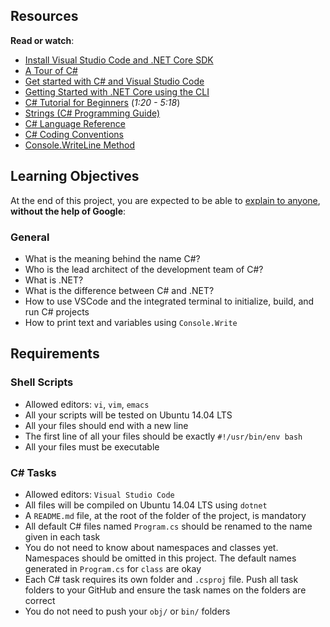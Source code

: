 <div class="panel panel-default" id="project-description">
  <div class="panel-body">
    <h2>Resources</h2>

<p><strong>Read or watch</strong>:</p>

<ul>
<li><a href="/rltoken/O3yhMVgO14WN3h5-tKBVmw" title="Install Visual Studio Code and .NET Core SDK" target="_blank">Install Visual Studio Code and .NET Core SDK</a> </li>
<li><a href="/rltoken/CIOVEFeaEB9jEWUwnAP8Cw" title="A Tour of C#" target="_blank">A Tour of C#</a> </li>
<li><a href="/rltoken/-QBw7pYlfXx-sJUkWSDJ1A" title="Get started with C# and Visual Studio Code" target="_blank">Get started with C# and Visual Studio Code</a> </li>
<li><a href="/rltoken/-QBw7pYlfXx-sJUkWSDJ1A" title="Getting Started with .NET Core using the CLI" target="_blank">Getting Started with .NET Core using the CLI</a> </li>
<li><a href="/rltoken/JL5l-qDCINLqnU7PJ5a0qA" title="C# Tutorial for Beginners" target="_blank">C# Tutorial for Beginners</a> (<em>1:20 - 5:18</em>)</li>
<li><a href="/rltoken/1KvLWQwXsXn34MQSbCxPTQ" title="Strings (C# Programming Guide)" target="_blank">Strings (C# Programming Guide)</a> </li>
<li><a href="/rltoken/d2_FJlc3fYooKxJEwmyGmg" title="C# Language Reference" target="_blank">C# Language Reference</a> </li>
<li><a href="/rltoken/SS56PsBCcrjccbXYE_hpcw" title="C# Coding Conventions" target="_blank">C# Coding Conventions</a> </li>
<li><a href="/rltoken/_5wm3ur-fAK1DRXOjQm9gA" title="Console.WriteLine Method" target="_blank">Console.WriteLine Method</a> </li>
</ul>

<h2>Learning Objectives</h2>

<p>At the end of this project, you are expected to be able to <a href="/rltoken/ZHOyI2LeIxL_652o1MexFQ" title="explain to anyone" target="_blank">explain to anyone</a>, <strong>without the help of Google</strong>:</p>

<h3>General</h3>

<ul>
<li>What is the meaning behind the name C#?</li>
<li>Who is the lead architect of the development team of C#?</li>
<li>What is .NET?</li>
<li>What is the difference between C# and .NET?</li>
<li>How to use VSCode and the integrated terminal to initialize, build, and run C# projects</li>
<li>How to print text and variables using <code>Console.Write</code></li>
</ul>

<h2>Requirements</h2>

<h3>Shell Scripts</h3>

<ul>
<li>Allowed editors: <code>vi</code>, <code>vim</code>, <code>emacs</code></li>
<li>All your scripts will be tested on Ubuntu 14.04 LTS</li>
<li>All your files should end with a new line</li>
<li>The first line of all your files should be exactly <code>#!/usr/bin/env bash</code></li>
<li>All your files must be executable</li>
</ul>

<h3>C# Tasks</h3>

<ul>
<li>Allowed editors: <code>Visual Studio Code</code></li>
<li>All files will be compiled on Ubuntu 14.04 LTS using <code>dotnet</code></li>
<li>A <code>README.md</code> file, at the root of the folder of the project, is mandatory</li>
<li>All default C# files named <code>Program.cs</code> should be renamed to the name given in each task</li>
<li>You do not need to know about namespaces and classes yet. Namespaces should be omitted in this project. The default names generated in <code>Program.cs</code> for <code>class</code> are okay</li>
<li>Each C# task requires its own folder and <code>.csproj</code> file. Push all task folders to your GitHub and ensure the task names on the folders are correct</li>
<li>You do not need to push your <code>obj/</code> or <code>bin/</code> folders</li>
</ul>

  </div>
</div>
